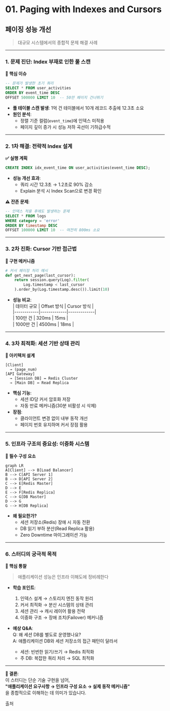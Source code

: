 # 01. Paging with Indexes and Cursors
## 페이징 성능 개선
> 대규모 시스템에서의 종합적 문제 해결 사례  

---

### 1. 문제 진단: Index 부재로 인한 풀 스캔  
**🚨 핵심 이슈**  
```sql
-- 문제가 발생한 초기 쿼리
SELECT * FROM user_activities 
ORDER BY event_time DESC 
OFFSET 500000 LIMIT 10  -- 50만 페이지 건너뛰기
```
- **풀 테이블 스캔 발생**: 1억 건 테이블에서 10개 레코드 추출에 12.3초 소요  
- **원인 분석**:  
  - 정렬 기준 컬럼(`event_time`)에 인덱스 미적용  
  - 페이지 깊이 증가 시 성능 저하 곡선이 기하급수적  

---

### 2. 1차 해결: 전략적 Index 설계  
**✅ 실행 계획**  
```sql
CREATE INDEX idx_event_time ON user_activities(event_time DESC);
```
- **성능 개선 효과**:  
  - 쿼리 시간 12.3초 → 1.2초로 90% 감소  
  - Explain 분석 시 Index Scan으로 변경 확인  

**⚠️ 잔존 문제**:  
```sql
-- 인덱스 적용 후에도 발생하는 문제
SELECT * FROM logs 
WHERE category = 'error' 
ORDER BY timestamp DESC 
OFFSET 100000 LIMIT 10  -- 여전히 800ms 소요
```

---

### 3. 2차 진화: Cursor 기반 접근법  
**🚀 구현 메커니즘**  
```python
# 커서 페이징 처리 예시
def get_next_page(last_cursor):
    return session.query(Log).filter(
        Log.timestamp < last_cursor
    ).order_by(Log.timestamp.desc()).limit(10)
```
- **성능 비교**:  
  | 데이터 규모 | Offset 방식 | Cursor 방식 |  
  |------------|-------------|-------------|  
  | 100만 건    | 320ms       | 15ms        |  
  | 1000만 건   | 4500ms      | 18ms        |  

---

### 4. 3차 최적화: 세션 기반 상태 관리  
**🔐 아키텍처 설계**  
```
[Client] 
  → (page_num) 
[API Gateway] 
  → [Session DB] ↔ Redis Cluster
  → [Main DB] ↔ Read Replica
```
- **핵심 기능**:  
  - 세션 ID당 커서 암호화 저장  
  - 자동 만료 메커니즘(30분 비활성 시 삭제)  
- **장점**:  
  - 클라이언트 변경 없이 내부 동작 개선  
  - 페이지 번호 유지하며 커서 장점 활용  

---

### 5. 인프라 구조의 중요성: 이중화 시스템  
**🔗 필수 구성 요소**  
```mermaid
graph LR
A[Client] --> B[Load Balancer]
B --> C[API Server 1]
B --> D[API Server 2]
C --> E[Redis Master]
D --> E
E --> F[Redis Replica]
C --> G[DB Master]
D --> G
G --> H[DB Replica]
```
- **왜 필요한가?**  
  - 세션 저장소(Redis) 장애 시 자동 전환  
  - DB 읽기 부하 분산(Read Replica 활용)  
  - Zero Downtime 마이그레이션 가능  

---

### 6. 스터디의 궁극적 목적  
**🌟 핵심 통찰**  
> 애플리케이션 성능은 인프라 이해도에 정비례한다

- **학습 포인트**:  
  1. 인덱스 설계 → 스토리지 엔진 동작 원리  
  2. 커서 최적화 → 분산 시스템의 상태 관리  
  3. 세션 관리 → 캐시 레이어 활용 전략  
  4. 이중화 구조 → 장애 조치(Failover) 메커니즘  

- **예상 Q&A**:  
  Q: 왜 세션 DB를 별도로 운영했나요?  
  A: 애플리케이션 DB와 세션 저장소의 접근 패턴이 달라서  
  - 세션: 빈번한 읽기/쓰기 → Redis 최적화  
  - 주 DB: 복잡한 쿼리 처리 → SQL 최적화  

---

**📌 결론**:  
이 스터디는 단순 기술 구현을 넘어,  
**"애플리케이션 요구사항 → 인프라 구성 요소 → 실제 동작 메커니즘"**  
을 종합적으로 이해하는 데 의미가 있습니다.

출처
